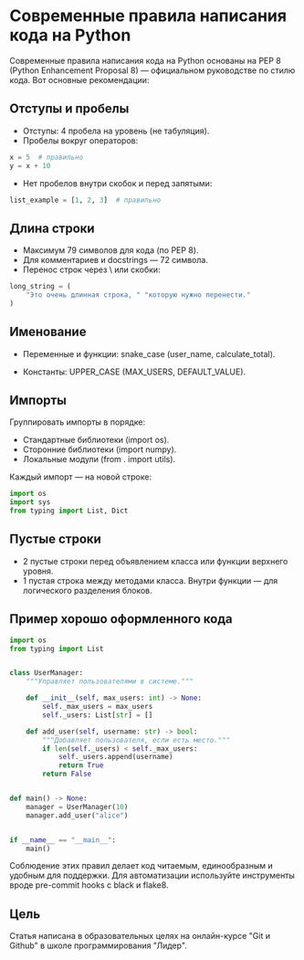 # Современные правила написания кода на Python

Современные правила написания кода на Python основаны на PEP 8 (Python Enhancement Proposal 8) — официальном руководстве по стилю кода. Вот основные рекомендации:

## Отступы и пробелы

- Отступы: 4 пробела на уровень (не табуляция).
- Пробелы вокруг операторов:
```python
x = 5  # правильно
y = x + 10
```
- Нет пробелов внутри скобок и перед запятыми:
```python
list_example = [1, 2, 3]  # правильно
```
## Длина строки
- Максимум 79 символов для кода (по PEP 8).
- Для комментариев и docstrings — 72 символа.
- Перенос строк через \ или скобки:
```python
long_string = (
    "Это очень длинная строка, " "которую нужно перенести."
)
```
## Именование
- Переменные и функции: snake_case (user_name, calculate_total).

- Константы: UPPER_CASE (MAX_USERS, DEFAULT_VALUE).


## Импорты
Группировать импорты в порядке:
- Стандартные библиотеки (import os).
- Сторонние библиотеки (import numpy).
- Локальные модули (from . import utils).

Каждый импорт — на новой строке:
```python
import os
import sys
from typing import List, Dict
```

## Пустые строки
- 2 пустые строки перед объявлением класса или функции верхнего уровня.
- 1 пустая строка между методами класса.
Внутри функции — для логического разделения блоков.

## Пример хорошо оформленного кода
```python
import os
from typing import List


class UserManager:
    """Управляет пользователями в системе."""

    def __init__(self, max_users: int) -> None:
        self._max_users = max_users
        self._users: List[str] = []

    def add_user(self, username: str) -> bool:
        """Добавляет пользователя, если есть место."""
        if len(self._users) < self._max_users:
            self._users.append(username)
            return True
        return False


def main() -> None:
    manager = UserManager(10)
    manager.add_user("alice")


if __name__ == "__main__":
    main()
```
Соблюдение этих правил делает код читаемым, единообразным и удобным для поддержки. Для автоматизации используйте инструменты вроде pre-commit hooks с black и flake8.

## Цель
Статья написана в образовательных целях на онлайн-курсе "Git и Github" в школе программирования "Лидер".

